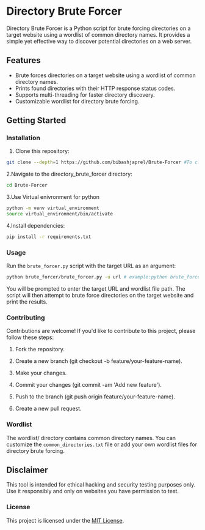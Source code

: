 # Directory Brute Forcer

Directory Brute Forcer is a Python script for brute forcing directories on a target website using a wordlist of common directory names. It provides a simple yet effective way to discover potential directories on a web server.

## Features

- Brute forces directories on a target website using a wordlist of common directory names.
- Prints found directories with their HTTP response status codes.
- Supports multi-threading for faster directory discovery.
- Customizable wordlist for directory brute forcing.

## Getting Started

### Installation

1. Clone this repository:

```bash
git clone --depth=1 https://github.com/bibashjaprel/Brute-Forcer #To clone the latest commmit
```
2.Navigate to the directory_brute_forcer directory:
```bash
cd Brute-Forcer
```
3.Use Virtual enivronment for python
```bash
python -m venv virtual_environment
source virtual_environment/bin/activate
```
4.Install dependencies:
```bash
pip install -r requirements.txt
```
### Usage
Run the `brute_forcer.py` script with the target URL as an argument:
```bash
python brute_forcer/brute_forcer.py -u url # example:python brute_forcer/brute_forcer.py -u  https://google.com/  or python brute_forcer/brute_forcer.py -u https://google.com -w /path/to/wordlist
```
You will be prompted to enter the target URL and wordlist file path. The script will then attempt to brute force directories on the target website and print the results.

### Contributing
Contributions are welcome! If you'd like to contribute to this project, please follow these steps:

1. Fork the repository.

2. Create a new branch (git checkout -b feature/your-feature-name).

3. Make your changes.

4. Commit your changes (git commit -am 'Add new feature').

5. Push to the branch (git push origin feature/your-feature-name).

6. Create a new pull request.

### Wordlist
The wordlist/ directory contains common directory names. You can customize the `common_directories.txt` file or add your own wordlist files for directory brute forcing.

## Disclaimer
This tool is intended for ethical hacking and security testing purposes only. Use it responsibly and only on websites you have permission to test.

### License

This project is licensed under the [MIT License](LICENSE).
